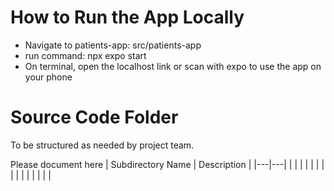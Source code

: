 # How to Run the App Locally
- Navigate to patients-app: src/patients-app
- run command: npx expo start
- On terminal, open the localhost link or scan with expo to use the app on your phone


# Source Code Folder
To be structured as needed by project team.

Please document here
| Subdirectory Name | Description |
|---|---|
| | |
| | |
| | |
| | |
| | |
